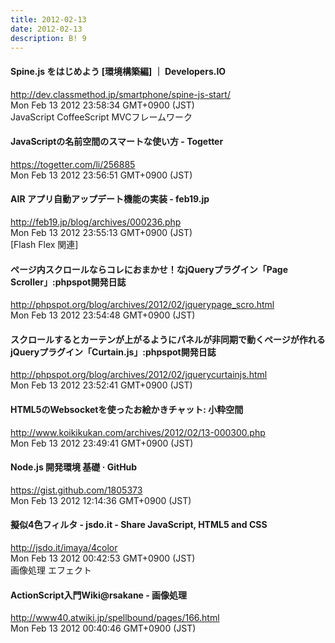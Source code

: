 ```yaml
---
title: 2012-02-13
date: 2012-02-13
description: B! 9
---
```


#### Spine.js をはじめよう [環境構築編] ｜ Developers.IO
http://dev.classmethod.jp/smartphone/spine-js-start/<br>
Mon Feb 13 2012 23:58:34 GMT+0900 (JST)<br>
JavaScript CoffeeScript MVCフレームワーク


#### JavaScriptの名前空間のスマートな使い方 - Togetter
https://togetter.com/li/256885<br>
Mon Feb 13 2012 23:56:51 GMT+0900 (JST)<br>


#### AIR アプリ自動アップデート機能の実装 - feb19.jp
http://feb19.jp/blog/archives/000236.php<br>
Mon Feb 13 2012 23:55:13 GMT+0900 (JST)<br>
[Flash Flex 関連]


#### ページ内スクロールならコレにおまかせ！なjQueryプラグイン「Page Scroller」:phpspot開発日誌
http://phpspot.org/blog/archives/2012/02/jquerypage_scro.html<br>
Mon Feb 13 2012 23:54:48 GMT+0900 (JST)<br>


#### スクロールするとカーテンが上がるようにパネルが非同期で動くページが作れるjQueryプラグイン「Curtain.js」:phpspot開発日誌
http://phpspot.org/blog/archives/2012/02/jquerycurtainjs.html<br>
Mon Feb 13 2012 23:52:41 GMT+0900 (JST)<br>


#### HTML5のWebsocketを使ったお絵かきチャット: 小粋空間
http://www.koikikukan.com/archives/2012/02/13-000300.php<br>
Mon Feb 13 2012 23:49:41 GMT+0900 (JST)<br>


#### Node.js 開発環境 基礎 · GitHub
https://gist.github.com/1805373<br>
Mon Feb 13 2012 12:14:36 GMT+0900 (JST)<br>


#### 擬似4色フィルタ - jsdo.it - Share JavaScript, HTML5 and CSS
http://jsdo.it/imaya/4color<br>
Mon Feb 13 2012 00:42:53 GMT+0900 (JST)<br>
画像処理 エフェクト


#### ActionScript入門Wiki@rsakane - 画像処理
http://www40.atwiki.jp/spellbound/pages/166.html<br>
Mon Feb 13 2012 00:40:46 GMT+0900 (JST)<br>


